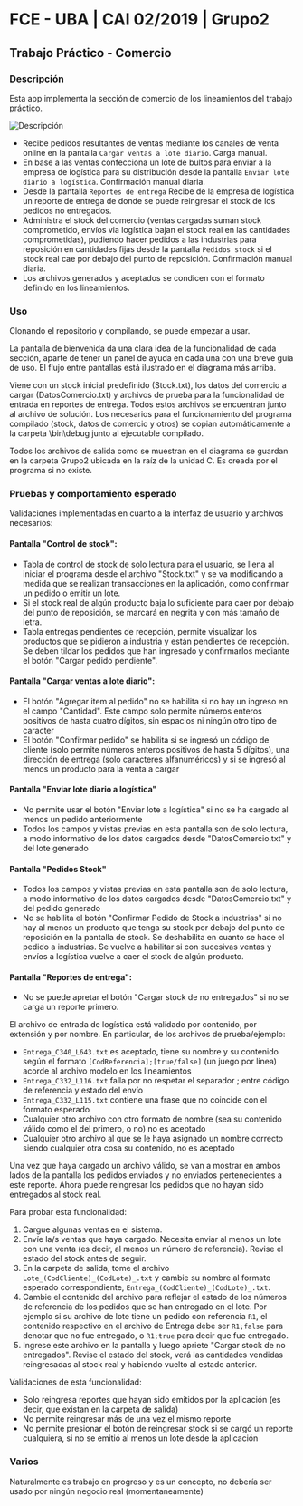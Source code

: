 # FCE - UBA | CAI 02/2019 | Grupo2
## Trabajo Práctico - Comercio

### Descripción

Esta app implementa la sección de comercio de los lineamientos del trabajo práctico.

![Descripción](https://i.imgur.com/Avfl25x.png)

- Recibe pedidos resultantes de ventas mediante los canales de venta online en la pantalla `Cargar ventas a lote diario`. Carga manual.
- En base a las ventas confecciona un lote de bultos para enviar a la empresa de logística para su distribución desde la pantalla `Enviar lote diario a logística`. Confirmación manual diaria.
- Desde la pantalla `Reportes de entrega` Recibe de la empresa de logística un reporte de entrega de donde se puede reingresar el stock de los pedidos no entregados.
- Administra el stock del comercio (ventas cargadas suman stock comprometido, envíos via logística bajan el stock real en las cantidades comprometidas), pudiendo hacer pedidos a las industrias para reposición en cantidades fijas desde la pantalla `Pedidos stock` si el stock real cae por debajo del punto de reposición. Confirmación manual diaria.
- Los archivos generados y aceptados se condicen con el formato definido en los lineamientos.

### Uso

Clonando el repositorio y compilando, se puede empezar a usar. 

La pantalla de bienvenida da una clara idea de la funcionalidad de cada sección, aparte de tener un panel de ayuda en cada una con una breve guía de uso. El flujo entre pantallas está ilustrado en el diagrama más arriba.

Viene con un stock inicial predefinido (Stock.txt), los datos del comercio a cargar (DatosComercio.txt) y archivos de prueba para la funcionalidad de entrada en reportes de entrega. Todos estos archivos se encuentran junto al archivo de solución. Los necesarios para el funcionamiento del programa compilado (stock, datos de comercio y otros) se copian automáticamente a la carpeta \bin\debug junto al ejecutable compilado.

Todos los archivos de salida como se muestran en el diagrama se guardan en la carpeta Grupo2 ubicada en la raíz de la unidad C. Es creada por el programa si no existe.

### Pruebas y comportamiento esperado

Validaciones implementadas en cuanto a la interfaz de usuario y archivos necesarios:

#### Pantalla "Control de stock":
- Tabla de control de stock de solo lectura para el usuario, se llena al iniciar el programa desde el archivo "Stock.txt" y se va modificando a medida que se realizan transacciones en la aplicación, como confirmar un pedido o emitir un lote.
- Si el stock real de algún producto baja lo suficiente para caer por debajo del punto de reposición, se marcará en negrita y con más tamaño de letra.
- Tabla entregas pendientes de recepción, permite visualizar los productos que se pidieron a industria y están pendientes de recepción. Se deben tildar los pedidos que han ingresado y confirmarlos mediante el botón "Cargar pedido pendiente".

#### Pantalla "Cargar ventas a lote diario":
- El botón "Agregar item al pedido" no se habilita si no hay un ingreso en el campo "Cantidad". Este campo solo permite números enteros positivos de hasta cuatro dígitos, sin espacios ni ningún otro tipo de caracter
- El botón "Confirmar pedido" se habilita si se ingresó un código de cliente (solo permite números enteros positivos de hasta 5 dígitos), una dirección de entrega (solo caracteres alfanuméricos) y si se ingresó al menos un producto para la venta a cargar

#### Pantalla "Enviar lote diario a logística"
- No permite usar el botón "Enviar lote a logística" si no se ha cargado al menos un pedido anteriormente
- Todos los campos y vistas previas en esta pantalla son de solo lectura, a modo informativo de los datos cargados desde "DatosComercio.txt" y del lote generado

#### Pantalla "Pedidos Stock"
- Todos los campos y vistas previas en esta pantalla son de solo lectura, a modo informativo de los datos cargados desde "DatosComercio.txt" y del pedido generado
- No se habilita el botón "Confirmar Pedido de Stock a industrias" si no hay al menos un producto que tenga su stock por debajo del punto de reposición en la pantalla de stock. Se deshabilita en cuanto se hace el pedido a industrias. Se vuelve a habilitar si con sucesivas ventas y envíos a logística vuelve a caer el stock de algún producto.

#### Pantalla "Reportes de entrega":
- No se puede apretar el botón "Cargar stock de no entregados" si no se carga un reporte primero.

El archivo de entrada de logística está validado por contenido, por extensión y por nombre. En particular, de los archivos de prueba/ejemplo:
- `Entrega_C340_L643.txt` es aceptado, tiene su nombre y su contenido según el formato `[CodReferencia];[true/false]` (un juego por línea) acorde al archivo modelo en los lineamientos
- `Entrega_C332_L116.txt` falla por no respetar el separador ; entre código de referencia y estado del envío
- `Entrega_C332_L115.txt` contiene una frase que no coincide con el formato esperado
- Cualquier otro archivo con otro formato de nombre (sea su contenido válido como el del primero, o no) no es aceptado
- Cualquier otro archivo al que se le haya asignado un nombre correcto siendo cualquier otra cosa su contenido, no es aceptado

Una vez que haya cargado un archivo válido, se van a mostrar en ambos lados de la pantalla los pedidos enviados y no enviados pertenecientes a este reporte. Ahora puede reingresar los pedidos que no hayan sido entregados al stock real. 

Para probar esta funcionalidad:
1) Cargue algunas ventas en el sistema. 
2) Envíe la/s ventas que haya cargado. Necesita enviar al menos un lote con una venta (es decir, al menos un número de referencia). Revise el estado del stock antes de seguir.
3) En la carpeta de salida, tome el archivo `Lote_(CodCliente)_(CodLote)_.txt` y cambie su nombre al formato esperado correspondiente, `Entrega_(CodCliente)_(CodLote)_.txt`.
4) Cambie el contenido del archivo para reflejar el estado de los números de referencia de los pedidos que se han entregado en el lote. Por ejemplo si su archivo de lote tiene un pedido con referencia `R1`, el contenido respectivo en el archivo de Entrega debe ser `R1;false` para denotar que no fue entregado, o `R1;true` para decir que fue entregado.
5) Ingrese este archivo en la pantalla y luego apriete "Cargar stock de no entregados". Revise el estado del stock, verá las cantidades vendidas reingresadas al stock real y habiendo vuelto al estado anterior.

Validaciones de esta funcionalidad:

- Solo reingresa reportes que hayan sido emitidos por la aplicación (es decir, que existan en la carpeta de salida)
- No permite reingresar más de una vez el mismo reporte
- No permite presionar el botón de reingresar stock si se cargó un reporte cualquiera, si no se emitió al menos un lote desde la aplicación

### Varios

Naturalmente es trabajo en progreso y es un concepto, no debería ser usado por ningún negocio real (momentaneamente)

